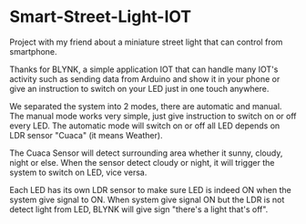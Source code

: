 # Smart-Street-Light-IOT
Project with my friend about a miniature street light that can control from smartphone.

Thanks for BLYNK, a simple application IOT that can handle many IOT's activity such as sending data from Arduino and show it in your phone
or give an instruction to switch on your LED just in one touch anywhere.

We separated the system into 2 modes, there are automatic and manual.
The manual mode works very simple, just give instruction to switch on or off every LED.
The automatic mode will switch on or off all LED depends on LDR sensor "Cuaca" (it means Weather).

The Cuaca Sensor will detect surrounding area whether it sunny, cloudy, night or else.
When the sensor detect cloudy or night, it will trigger the system to switch on LED, vice versa.

Each LED has its own LDR sensor to make sure LED is indeed ON when the system give signal to ON. 
When system give signal ON but the LDR is not detect light from LED, BLYNK will give sign "there's a light that's off".
